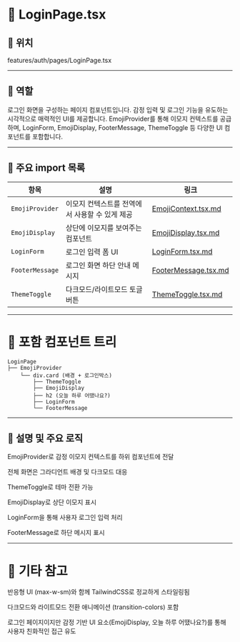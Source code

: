 # 📄 LoginPage.tsx
## 📁 위치
features/auth/pages/LoginPage.tsx

---

## 🧭 역할
로그인 화면을 구성하는 페이지 컴포넌트입니다.
감정 입력 및 로그인 기능을 유도하는 시각적으로 매력적인 UI를 제공합니다.
EmojiProvider를 통해 이모지 컨텍스트를 공급하며, LoginForm, EmojiDisplay, FooterMessage, ThemeToggle 등 다양한 UI 컴포넌트를 포함합니다.

---

## 🔗 주요 import 목록
| 항목              | 설명                         | 링크                                                               |
| --------------- | -------------------------- | ---------------------------------------------------------------- |
| `EmojiProvider` | 이모지 컨텍스트를 전역에서 사용할 수 있게 제공 | [EmojiContext.tsx.md](../../system/context/EmojiContext.tsx.md)  |
| `EmojiDisplay`  | 상단에 이모지를 보여주는 컴포넌트         | [EmojiDisplay.tsx.md](../../ui/components/EmojiDisplay.tsx.md)   |
| `LoginForm`     | 로그인 입력 폼 UI                | [LoginForm.tsx.md](../components/LoginForm.tsx.md)               |
| `FooterMessage` | 로그인 화면 하단 안내 메시지           | [FooterMessage.tsx.md](../../ui/components/FooterMessage.tsx.md) |
| `ThemeToggle`   | 다크모드/라이트모드 토글 버튼           | [ThemeToggle.tsx.md](../../ui/components/ThemeToggle.tsx.md)     |


---

# 🧩 포함 컴포넌트 트리
```text
LoginPage
├── EmojiProvider
    └── div.card (배경 + 로그인박스)
        ├── ThemeToggle
        ├── EmojiDisplay
        ├── h2 (오늘 하루 어땠나요?)
        ├── LoginForm
        └── FooterMessage
```
---

## 📝 설명 및 주요 로직
EmojiProvider로 감정 이모지 컨텍스트를 하위 컴포넌트에 전달

전체 화면은 그라디언트 배경 및 다크모드 대응

ThemeToggle로 테마 전환 가능

EmojiDisplay로 상단 이모지 표시

LoginForm을 통해 사용자 로그인 입력 처리

FooterMessage로 하단 메시지 표시

---

# 📌 기타 참고
반응형 UI (max-w-sm)와 함께 TailwindCSS로 정교하게 스타일링됨

다크모드와 라이트모드 전환 애니메이션 (transition-colors) 포함

로그인 페이지이지만 감정 기반 UI 요소(EmojiDisplay, 오늘 하루 어땠나요?)를 통해 사용자 친화적인 접근 유도